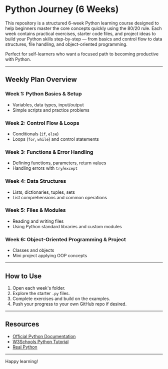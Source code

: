 # Python Journey (6 Weeks)

This repository is a structured 6-week Python learning course designed to help beginners master the core concepts quickly using the 80/20 rule. Each week contains practical exercises, starter code files, and project ideas to build your Python skills step-by-step — from basics and control flow to data structures, file handling, and object-oriented programming.

Perfect for self-learners who want a focused path to becoming productive with Python.

---

## Weekly Plan Overview

### Week 1: Python Basics & Setup
- Variables, data types, input/output
- Simple scripts and practice problems

### Week 2: Control Flow & Loops
- Conditionals (`if`, `else`)
- Loops (`for`, `while`) and control statements

### Week 3: Functions & Error Handling
- Defining functions, parameters, return values
- Handling errors with `try`/`except`

### Week 4: Data Structures
- Lists, dictionaries, tuples, sets
- List comprehensions and common operations

### Week 5: Files & Modules
- Reading and writing files
- Using Python standard libraries and custom modules

### Week 6: Object-Oriented Programming & Project
- Classes and objects
- Mini project applying OOP concepts

---

## How to Use

1. Open each week's folder.
2. Explore the starter `.py` files.
3. Complete exercises and build on the examples.
4. Push your progress to your own GitHub repo if desired.

---

## Resources

- [Official Python Documentation](https://docs.python.org/3/)
- [W3Schools Python Tutorial](https://www.w3schools.com/python/)
- [Real Python](https://realpython.com/)

---

Happy learning!
